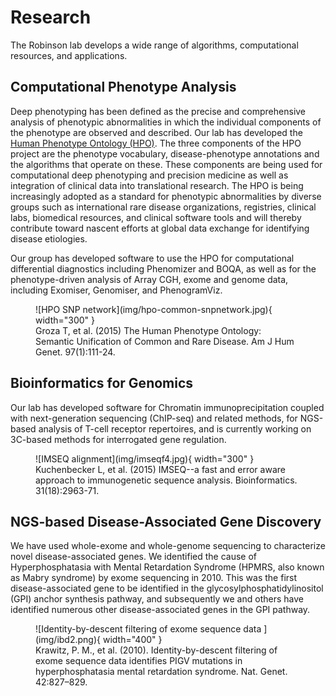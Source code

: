 # Research

 The Robinson lab develops a wide range of algorithms, computational resources, and applications.</p>

			 
## Computational Phenotype Analysis

Deep phenotyping has been defined as the precise and comprehensive analysis of phenotypic abnormalities in which the individual components of the phenotype are observed and described.
  Our lab has developed the [Human Phenotype Ontology (HPO)](http://www.human-phenotype-ontology.org).
  The three components of the HPO project are the phenotype vocabulary, disease-phenotype annotations and the algorithms that operate on these. These components are being used for computational deep phenotyping and precision medicine as well as integration of clinical data into translational research. The HPO is being increasingly adopted as a standard for phenotypic abnormalities by diverse groups such as international rare disease organizations, registries, clinical labs, biomedical resources, and clinical software tools and will thereby contribute toward nascent efforts at global data exchange for identifying disease etiologies.</p>

Our group has developed software to use the HPO for computational differential diagnostics including Phenomizer and BOQA, as well as for the phenotype-driven analysis of Array CGH, exome and genome data, including Exomiser, Genomiser, and PhenogramViz.

<figure markdown>
![HPO SNP network](img/hpo-common-snpnetwork.jpg){ width="300" }
<figcaption>Groza T, et al. (2015) The Human Phenotype Ontology: Semantic Unification of Common and Rare Disease. Am J Hum Genet. 97(1):111-24.
</figcaption>
</figure>



## Bioinformatics for Genomics

Our lab has developed software for Chromatin immunoprecipitation coupled with next-generation sequencing (ChIP-seq) and related methods, for NGS-based analysis of T-cell receptor repertoires, and is currently working on 3C-based methods for interrogated gene regulation. 

<figure markdown>
![IMSEQ alignment](img/imseqf4.jpg){ width="300" }
<figcaption>Kuchenbecker L, et al. (2015) IMSEQ--a fast and error aware approach to immunogenetic sequence analysis. Bioinformatics. 31(18):2963-71. 
</figcaption>
</figure>



## NGS-based Disease-Associated Gene Discovery

We have used whole-exome and whole-genome sequencing to characterize novel disease-associated genes.
   We identified the cause of Hyperphosphatasia with Mental Retardation Syndrome (HPMRS, also known as Mabry syndrome) by exome sequencing in 2010. This was the first disease-associated gene to be identified in the
   glycosylphosphatidylinositol (GPI) anchor synthesis pathway, and subsequently we and others have identified numerous other disease-associated genes in the  GPI pathway. </p>


<figure markdown>
![Identity-by-descent filtering of exome sequence data ](img/ibd2.png){ width="400" }
<figcaption>Krawitz, P. M., et al. (2010). Identity-by-descent filtering of exome sequence data identifies PIGV mutations in hyperphosphatasia mental retardation syndrome. Nat. Genet. 42:827–829.
</figcaption>
</figure>

	




